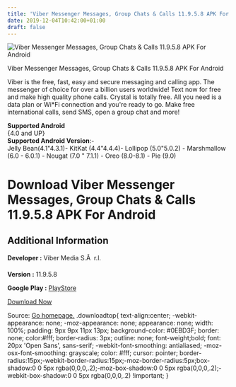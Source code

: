 ```yaml
---
title: 'Viber Messenger Messages, Group Chats & Calls 11.9.5.8 APK For Android'
date: 2019-12-04T10:42:00+01:00
draft: false
---
```


![Viber Messenger Messages, Group Chats & Calls 11.9.5.8 APK For Android](https://i1.wp.com/apkhome.net/wp-content/uploads/2019/12/Viber-Messenger-Messages-Group-Chats-Calls-11.9.5.8.png "Viber Messenger Messages, Group Chats & Calls 11.9.5.8 APK For Android")

  

Viber Messenger Messages, Group Chats & Calls 11.9.5.8 APK For Android

Viber is the free, fast, easy and secure messaging and calling app. The messenger of choice for over a billion users worldwide! Text now for free and make high quality phone calls. Crystal is totally free. All you need is a data plan or Wi\*Fi connection and you're ready to go. Make free international calls, send SMS, open a group chat and more!

**Supported Android**  
{4.0 and UP}  
**Supported Android Version**:-  
Jelly Bean(4.1"4.3.1)- KitKat (4.4"4.4.4)- Lollipop (5.0"5.0.2) - Marshmallow (6.0 - 6.0.1) - Nougat (7.0 " 7.1.1) - Oreo (8.0-8.1) - Pie (9.0)

Download Viber Messenger Messages, Group Chats & Calls 11.9.5.8 APK For Android
===============================================================================

Additional Information
----------------------

**Developer :** Viber Media S.Ã  r.l.

**Version :** 11.9.5.8

**Google Play :** [PlayStore](https://play.google.com/store/apps/details?id=com.viber.voip)

  

[Download Now](https://store4app.co/post/viber-messenger-messages-group-chats-amp-calls-11-9-5-8-apk-for-android_1575450905)

  
Source: [Go homepage.](https://store4app.co/post/viber-messenger-messages-group-chats-amp-calls-11-9-5-8-apk-for-android_1575450905) .downloadtop{ text-align:center; -webkit-appearance: none; -moz-appearance: none; appearance: none; width: 100%; padding: 9px 9px 11px 13px; background-color: #0EBD3F; border: none; color:#fff; border-radius: 3px; outline: none; font-weight;bold; font: 20px 'Open Sans', sans-serif; -webkit-font-smoothing: antialiased; -moz-osx-font-smoothing: grayscale; color: #fff; cursor: pointer; border-radius:15px;-webkit-border-radius:15px;-moz-border-radius:5px;box-shadow:0 0 5px rgba(0,0,0,.2);-moz-box-shadow:0 0 5px rgba(0,0,0,.2);-webkit-box-shadow:0 0 5px rgba(0,0,0,.2) !important; }